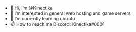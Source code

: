 - 👋 Hi, I’m @Kinectika
- 👀 I’m interested in general web hosting and game servers
- 🌱 I’m currently learning ubuntu
- 📫 How to reach me Discord: Kinectika#0001

<!---
Kinectika/Kinectika is a ✨ special ✨ repository because its `README.md` (this file) appears on your GitHub profile.
You can click the Preview link to take a look at your changes.
--->
